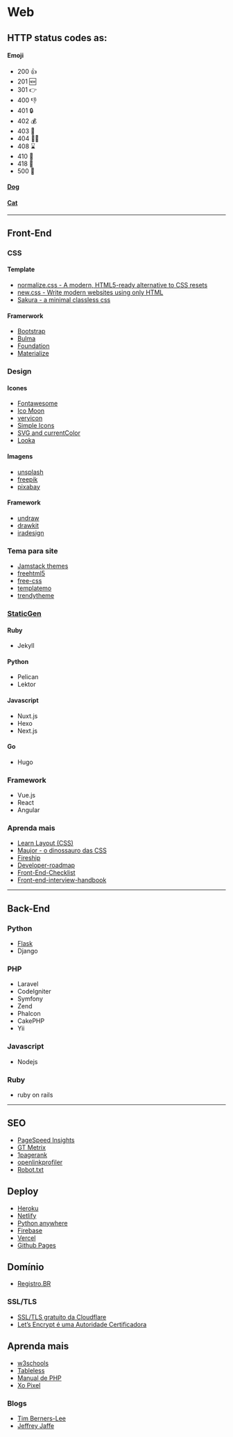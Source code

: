# Web

## HTTP status codes as:
#### Emoji
* 200 👍
* 201 🆕
* 301 👉
* 400 👎
* 401 🔒
* 402 💰
* 403 🚫
* 404 🤷‍♂️
* 408 ⌛️
* 410 💨
* 418 🍵
* 500 💩

#### [Dog](https://httpstatusdogs.com/)
#### [Cat](https://http.cat/) 

---

## Front-End

### CSS

#### Template
* [normalize.css - A modern, HTML5-ready alternative to CSS resets](https://necolas.github.io/normalize.css/)
* [new.css - Write modern websites using only HTML ](https://newcss.net/)
* [Sakura - a minimal classless css](https://oxal.org/projects/sakura/)

#### Framerwork
* [Bootstrap](https://getbootstrap.com/)
* [Bulma](https://bulma.io/documentation/)
* [Foundation](https://get.foundation/)
* [Materialize](https://materializecss.com/)

### Design
#### Icones
* [Fontawesome](https://fontawesome.com)
* [Ico Moon](https://icomoon.io/)
* [veryicon](https://www.veryicon.com/)
* [Simple Icons](https://simpleicons.org/)
* [SVG and currentColor](https://codepen.io/yoksel/pen/xiLen)
* [Looka](https://looka.com/)

#### Imagens
* [unsplash](https://unsplash.com/)
* [freepik](https://www.freepik.com/)
* [pixabay](https://pixabay.com/pt/)

#### Framework
* [undraw](https://undraw.co/)
* [drawkit](https://www.drawkit.io/)
* [iradesign](https://iradesign.io/)

### Tema para site
* [Jamstack themes](https://jamstackthemes.dev/)
* [freehtml5](https://freehtml5.co/)  
* [free-css ](https://www.free-css.com/template-categories/bootstrap) 
* [templatemo](https://templatemo.com/)  
* [trendytheme](https://trendytheme.net/)  

### [StaticGen](https://www.staticgen.com/)
#### Ruby
* Jekyll

#### Python
* Pelican
* Lektor

#### Javascript
* Nuxt.js
* Hexo
* Next.js

#### Go 
* Hugo

### Framework
* Vue.js
* React
* Angular

### Aprenda mais
* [Learn Layout (CSS)](http://pt-br.learnlayout.com/)
* [Maujor - o dinossauro das CSS](https://maujor.com/)
* [Fireship](https://github.com/fireship-io)
* [Developer-roadmap](https://github.com/kamranahmedse/developer-roadmap)
* [Front-End-Checklist](https://github.com/thedaviddias/Front-End-Checklist)
* [Front-end-interview-handbook](https://yangshun.github.io/front-end-interview-handbook/)

---

## Back-End
### Python
* [Flask](https://github.com/codinginbrazil/flask)
* Django

### PHP
* Laravel
* CodeIgniter
* Symfony
* Zend
* Phalcon
* CakePHP
* Yii

### Javascript
* Nodejs

### Ruby
* ruby on rails
---

## SEO
* [PageSpeed Insights](https://developers.google.com/speed/pagespeed/insights/)
* [GT Metrix](https://gtmetrix.com/)
* [1pagerank](http://www.1pagerank.com/)  
* [openlinkprofiler](https://openlinkprofiler.org/)  
* [Robot.txt](http://www.lucianosimas.com.br/blog/criar-robot-txt/)

## Deploy
* [Heroku](https://heroku.com/)
* [Netlify](https://www.netlify.com/)
* [Python anywhere](https://www.pythonanywhere.com/)
* [Firebase](https://firebase.google.com/?hl=pt-br)
* [Vercel](https://vercel.com/)
* [Github Pages](https://pages.github.com/)

## Domínio 
* [Registro.BR](https://registro.br/)
### SSL/TLS
* [SSL/TLS gratuito da Cloudflare](https://www.cloudflare.com/pt-br/ssl/)
* [Let’s Encrypt é uma Autoridade Certificadora](https://letsencrypt.org/)

## Aprenda mais
* [w3schools](https://www.w3schools.com/)  
* [Tableless](https://tableless.com.br/)  
* [Manual de PHP ](https://www.php.net/manual/pt_BR/getting-started.php) 
* [Xo Pixel](https://xopixel.com/)

### Blogs
* [Tim Berners-Lee](https://www.w3.org/People/Berners-Lee/)
* [Jeffrey Jaffe](https://www.w3.org/People/Jeff/)
